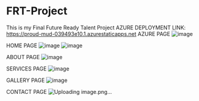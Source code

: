 # FRT-Project
This is my Final Future Ready Talent Project 
AZURE DEPLOYMENT LINK: https://proud-mud-039493e10.1.azurestaticapps.net
AZURE PAGE
![image](https://user-images.githubusercontent.com/91585444/180402343-7405a211-fc2b-4539-93ef-e964c2391abb.png)

HOME PAGE
![image](https://user-images.githubusercontent.com/91585444/180402438-1be2c770-f942-4e85-8697-310f91f7b467.png)
![image](https://user-images.githubusercontent.com/91585444/180402392-5aaeb46c-cbc2-4be5-b027-806bf86a17d9.png)

ABOUT PAGE
![image](https://user-images.githubusercontent.com/91585444/180402583-261e6a8f-edc4-408a-8266-ea6d4ca6d600.png)

SERVICES PAGE
![image](https://user-images.githubusercontent.com/91585444/180402664-c66c0b06-d45b-4972-87b0-6145f7a070f8.png)

GALLERY PAGE
![image](https://user-images.githubusercontent.com/91585444/180402514-66af83e1-7f31-417f-ba95-0341936d23d5.png)

CONTACT PAGE
![Uploading image.png…]()

